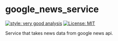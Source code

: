 # google_news_service

[![style: very good analysis][very_good_analysis_badge]][very_good_analysis_link]
[![License: MIT][license_badge]][license_link]

Service that takes news data from google news api.

[license_badge]: https://img.shields.io/badge/license-MIT-blue.svg
[license_link]: https://opensource.org/licenses/MIT
[very_good_analysis_badge]: https://img.shields.io/badge/style-very_good_analysis-B22C89.svg
[very_good_analysis_link]: https://pub.dev/packages/very_good_analysis